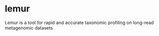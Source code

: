 # lemur
Lemur is a tool for rapid and accurate taxonomic profiling on long-read metagenomic datasets 
